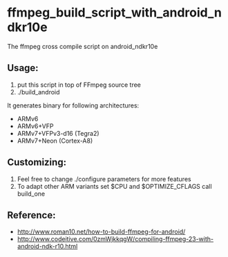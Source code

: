 # ffmpeg_build_script_with_android_ndkr10e
The ffmpeg cross compile script on android_ndkr10e
## Usage:
1. put this script in top of FFmpeg source tree
2. ./build_android

It generates binary for following architectures:  
- ARMv6
- ARMv6+VFP
- ARMv7+VFPv3-d16 (Tegra2)
- ARMv7+Neon (Cortex-A8)

## Customizing:
1. Feel free to change ./configure parameters for more features
2. To adapt other ARM variants
 set $CPU and $OPTIMIZE_CFLAGS
 call build_one
 
## Reference:
- http://www.roman10.net/how-to-build-ffmpeg-for-android/
- http://www.codeitive.com/0zmWjkkqgW/compiling-ffmpeg-23-with-android-ndk-r10.html

